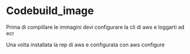 # Codebuild_image

Prima di compillare le immagini devi configurare la cli di aws e loggarti ad ecr

Una volta installata la rep di aws e configurata con aws configure
